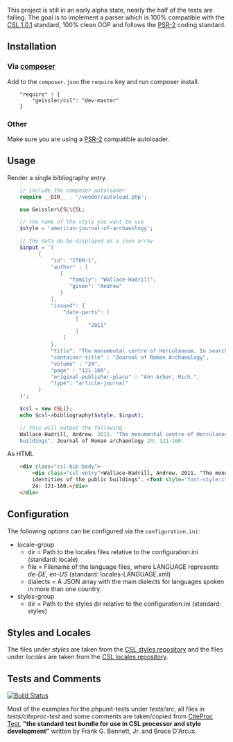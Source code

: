 This project is still in an early alpha state, nearly the half of the tests are failing. The goal is to implement a
parser which is 100% compatible with the [CSL 1.0.1](http://citationstyles.org/downloads/specification.html "CSL")
standard, 100% clean OOP and follows the
[PSR-2](https://github.com/php-fig/fig-standards/blob/master/accepted/PSR-2-coding-style-guide.md "PSR-2") coding
standard.

## Installation
### Via [composer](http://getcomposer.org/ "composer")
Add to the `composer.json` the `require` key and run composer install.
```
    "require" : {
        "geissler/csl": "dev-master"
    }
```
### Other
Make sure you are using a
[PSR-2](https://github.com/php-fig/fig-standards/blob/master/accepted/PSR-2-coding-style-guide.md "PSR-2")
compatible autoloader.

## Usage
Render a single bibliography entry.
```php
    // include the composer autoloader
    require __DIR__ . '/vendor/autoload.php';

    use Geissler\CSL\CSL;

    // the name of the style you want to use
    $style = 'american-journal-of-archaeology';

    // the data do be displayed as a json array
    $input = '[
          {
              "id": "ITEM-1",
              "author" : [
                 {
                    "family": "Wallace-Hadrill",
                    "given": "Andrew"
                 }
              ],
              "issued": {
                  "date-parts": [
                      [
                          "2011"
                      ]
                  ]
              },
              "title": "The monumental centre of Herculaneum. In search of the identities of the public buildings",
              "container-title" : "Journal of Roman Archaeology",
              "volume" : "24",
              "page" : "121-160",
              "original-publisher-place" : "Ann Arbor, Mich.",
              "type": "article-journal"
          }
    ]';

    $csl = new CSL();
    echo $csl->bibliography($style, $input);

    // this will output the following
    Wallace-Hadrill, Andrew. 2011. "The monumental centre of Herculaneum. In search of the identities of the public
    buildings". Journal of Roman archaeology 24: 121-160.
```
As HTML
```html
    <div class="csl-bib-body">
        <div class="csl-entry">Wallace-Hadrill, Andrew. 2011. "The monumental centre of Herculaneum. In search of the
        identities of the public buildings". <font style="font-style:italic">Journal of Roman archaeology</font>
        24: 121-160.</div>
    </div>
```

## Configuration
The following options can be configured via the `configuration.ini`:

* locale-group
    * dir = Path to the locales files relative to the configuration.ini (standard: locale)
    * file = Filename of the language files, where LANGUAGE represents *de-DE*, *en-US* (standard: locales-LANGUAGE.xml)
    * dialects = A JSON array with the main dialects for languages spoken in more than one country.
* styles-group
    * dir = Path to the styles dir relative to the configuration.ini (standard: styles)

## Styles and Locales
The files under *styles* are taken from the
[CSL styles repository](https://github.com/citation-style-language/styles "CSL styles repository") and the files
under *locales* are taken from the
[CSL locales repository](https://github.com/citation-style-language/locales "CSL locales repository").

## Tests and Comments
[![Build Status](https://travis-ci.org/geissler/csl.png)](https://travis-ci.org/geissler/csl)

Most of the examples for the phpunit-tests under *tests/src*, all files in *tests/citeproc-test* and some comments are
taken/copied from [CiteProc Test](https://bitbucket.org/bdarcus/citeproc-test "CiteProc Test"), **"the standard test
bundle for use in CSL processor and style development"** written by Frank G. Bennett, Jr. and Bruce D'Arcus.